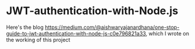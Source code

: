 # JWT-authentication-with-Node.js

Here's the blog https://medium.com/@aishwaryajanardhana/one-stop-guide-to-jwt-authentication-with-node-js-c0e796821a33, which I wrote on the working of this project
